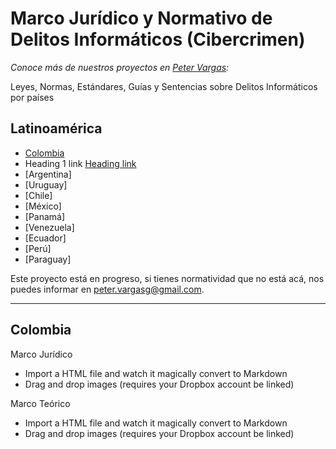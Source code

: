 # Marco Jurídico y Normativo de Delitos Informáticos (Cibercrimen)
_Conoce más de nuestros proyectos en [Peter Vargas](https://petervargas.com):_

Leyes, Normas, Estándares, Guías y Sentencias sobre Delitos Informáticos por países

## Latinoamérica

* [Colombia](https://petervargas.com)
* Heading 1 link [Heading link](https://github.com/pandao/editor.md "Heading link")
* [Argentina]
* [Uruguay]
* [Chile]
* [México]
* [Panamá]
* [Venezuela]
* [Ecuador]
* [Perú]
* [Paraguay]

Este proyecto está en progreso, si tienes normatividad que no está acá, nos puedes informar en peter.vargasg@gmail.com.

-------------

## Colombia

Marco Jurídico

  - Import a HTML file and watch it magically convert to Markdown
  - Drag and drop images (requires your Dropbox account be linked)

Marco Teórico

  - Import a HTML file and watch it magically convert to Markdown
  - Drag and drop images (requires your Dropbox account be linked)
